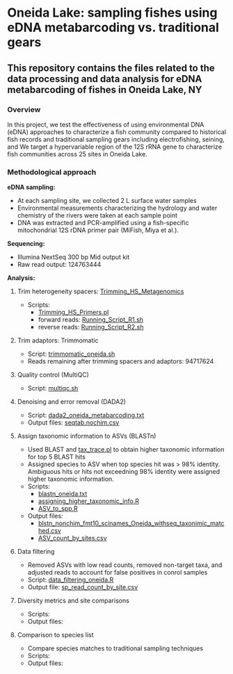# Oneida Lake: sampling fishes using eDNA metabarcoding vs. traditional gears

## This repository contains the files related to the data processing and data analysis for eDNA metabarcoding of fishes in Oneida Lake, NY

### Overview

In this project, we test the effectiveness of using environmental DNA (eDNA) approaches to characterize a fish community compared to historical fish records and traditional sampling gears including electrofishing, seining, and  We target a hypervariable region of the 12S rRNA gene to characterize fish communities across 25 sites in Oneida Lake.

### Methodological approach

**eDNA sampling:**
  - At each sampling site, we collected 2 L surface water samples
  - Environmental measurements characterizing the hydrology and water chemistry of the rivers were taken at each sample point
  - DNA was extracted and PCR-amplified using a fish-specific mitochondrial 12S rDNA primer pair (MiFish, Miya et al.).

**Sequencing:**
  - Illumina NextSeq 300 bp Mid output kit
  - Raw read output: 124763444

**Analysis:**
  1. Trim heterogeneity spacers: [Trimming_HS_Metagenomics](https://github.com/noushing/Trimming_HS_Metagenomics)
     - Scripts: 
       - [Trimming_HS_Primers.pl](scripts/Trimming_HS_Primers.pl)
       - forward reads: [Running_Script_R1.sh](scripts/Running_Script_R1.sh)
       - reverse reads: [Running_Script_R2.sh](scripts/Running_Script_R2.sh)

  2. Trim adaptors: Trimmomatic
     - Script: [trimmomatic_oneida.sh](scripts/trimmomatic_oneida.sh)
     - Reads remaining after trimming spacers and adaptors: 94717624
     
  3. Quality control (MultiQC)
     - Script: [multiqc.sh](scripts/multiqc.sh)
    
  4. Denoising and error removal (DADA2)
     - Script: [dada2_oneida_metabarcoding.txt](scripts/dada2_oneida_metabarcoding.txt)
     - Output files: [seqtab.nochim.csv](datasets/seqtab.nochim.csv)

  5. Assign taxonomic information to ASVs (BLASTn)
     - Used BLAST and [tax_trace.pl](https://github.com/theo-allnutt-bioinformatics/scripts/blob/master/tax_trace.pl) to obtain higher taxonomic information for top 5 BLAST hits
     - Assigned species to ASV when top species hit was > 98% identity. Ambiguous hits or hits not exceedning 98% identity were assigned higher taxonomic information. 
     - Scripts: 
       - [blastn_oneida.txt](scripts/blastn_oneida.txt)
       - [assigning_higher_taxonomic_info.R](scripts/assigning_higher_taxonomic_info.R)
       - [ASV_to_spp.R](scripts/ASV_to_spp.R)
     - Output files: 
       - [blstn_nonchim_fmt10_scinames_Oneida_withseq_taxonimic_matched.csv](datasets/blstn_nonchim_fmt10_scinames_Oneida_withseq_taxonimic_matched.csv)
       - [ASV_count_by_sites.csv](datasets/ASV_count_by_sites.csv)

  6. Data filtering
     - Removed ASVs with low read counts, removed non-target taxa, and adjusted reads to account for false positives in conrol samples
     - Script: [data_filtering_oneida.R](scripts/data_filtering_oneida.R)
     - Output file: [sp_read_count_by_site.csv](datasets/sp_read_count_by_site.csv)

  7. Diversity metrics and site comparisons
     - Scripts:
     - Output files:

  8. Comparison to species list
     - Compare species matches to traditional sampling techniques
     - Scripts:
     - Output files:
